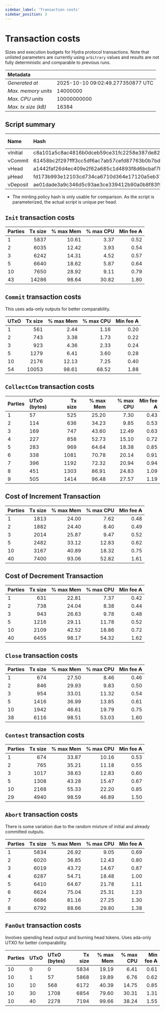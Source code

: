 ```yaml
--- 
sidebar_label: 'Transaction costs' 
sidebar_position: 3 
--- 
```


# Transaction costs 

Sizes and execution budgets for Hydra protocol transactions. Note that unlisted parameters are currently using `arbitrary` values and results are not fully deterministic and comparable to previous runs.

| Metadata | |
| :--- | :--- |
| _Generated at_ | 2025-10-10 09:02:49.277350877 UTC |
| _Max. memory units_ | 14000000 |
| _Max. CPU units_ | 10000000000 |
| _Max. tx size (kB)_ | 16384 |

## Script summary

| Name   | Hash | Size (Bytes) 
| :----- | :--- | -----------: 
| νInitial | c8a101a5c8ac4816b0dceb59ce31fc2258e387de828f02961d2f2045 | 2652 | 
| νCommit | 61458bc2f297fff3cc5df6ac7ab57cefd87763b0b7bd722146a1035c | 685 | 
| νHead | a1442faf26d4ec409e2f62a685c1d4893f8d6bcbaf7bcb59d6fa1340 | 14599 | 
| μHead | fd173b993e12103cd734ca6710d364e17120a5eb37a224c64ab2b188* | 5284 | 
| νDeposit | ae01dade3a9c346d5c93ae3ce339412b90a0b8f83f94ec6baa24e30c | 1102 | 

* The minting policy hash is only usable for comparison. As the script is parameterized, the actual script is unique per head.

## `Init` transaction costs

| Parties | Tx size | % max Mem | % max CPU | Min fee ₳ |
| :------ | ------: | --------: | --------: | --------: |
| 1| 5837 | 10.61 | 3.37 | 0.52 |
| 2| 6035 | 12.42 | 3.93 | 0.54 |
| 3| 6242 | 14.31 | 4.52 | 0.57 |
| 5| 6640 | 18.62 | 5.87 | 0.64 |
| 10| 7650 | 28.92 | 9.11 | 0.79 |
| 43| 14286 | 98.64 | 30.82 | 1.80 |


## `Commit` transaction costs
 This uses ada-only outputs for better comparability.

| UTxO | Tx size | % max Mem | % max CPU | Min fee ₳ |
| :--- | ------: | --------: | --------: | --------: |
| 1| 561 | 2.44 | 1.16 | 0.20 |
| 2| 743 | 3.38 | 1.73 | 0.22 |
| 3| 923 | 4.36 | 2.33 | 0.24 |
| 5| 1279 | 6.41 | 3.60 | 0.28 |
| 10| 2176 | 12.13 | 7.25 | 0.40 |
| 54| 10053 | 98.61 | 68.52 | 1.88 |


## `CollectCom` transaction costs

| Parties | UTxO (bytes) |Tx size | % max Mem | % max CPU | Min fee ₳ |
| :------ | :----------- |------: | --------: | --------: | --------: |
| 1 | 57 | 525 | 25.20 | 7.30 | 0.43 |
| 2 | 114 | 636 | 34.23 | 9.85 | 0.53 |
| 3 | 169 | 747 | 43.60 | 12.49 | 0.63 |
| 4 | 227 | 858 | 52.73 | 15.10 | 0.72 |
| 5 | 283 | 969 | 64.64 | 18.38 | 0.85 |
| 6 | 338 | 1081 | 70.78 | 20.14 | 0.91 |
| 7 | 396 | 1192 | 72.32 | 20.94 | 0.94 |
| 8 | 451 | 1303 | 86.91 | 24.83 | 1.09 |
| 9 | 505 | 1414 | 96.48 | 27.57 | 1.19 |


## Cost of Increment Transaction

| Parties | Tx size | % max Mem | % max CPU | Min fee ₳ |
| :------ | ------: | --------: | --------: | --------: |
| 1| 1813 | 24.00 | 7.62 | 0.48 |
| 2| 1882 | 24.40 | 8.40 | 0.49 |
| 3| 2014 | 25.87 | 9.47 | 0.52 |
| 5| 2482 | 33.12 | 12.83 | 0.62 |
| 10| 3167 | 40.89 | 18.32 | 0.75 |
| 40| 7400 | 93.06 | 52.82 | 1.61 |


## Cost of Decrement Transaction

| Parties | Tx size | % max Mem | % max CPU | Min fee ₳ |
| :------ | ------: | --------: | --------: | --------: |
| 1| 631 | 22.81 | 7.37 | 0.42 |
| 2| 738 | 24.04 | 8.38 | 0.44 |
| 3| 943 | 26.63 | 9.78 | 0.48 |
| 5| 1216 | 29.11 | 11.78 | 0.52 |
| 10| 2109 | 42.52 | 18.86 | 0.72 |
| 40| 6455 | 98.17 | 54.32 | 1.62 |


## `Close` transaction costs

| Parties | Tx size | % max Mem | % max CPU | Min fee ₳ |
| :------ | ------: | --------: | --------: | --------: |
| 1| 674 | 27.50 | 8.46 | 0.46 |
| 2| 846 | 29.93 | 9.83 | 0.50 |
| 3| 954 | 33.01 | 11.32 | 0.54 |
| 5| 1416 | 36.99 | 13.85 | 0.61 |
| 10| 1942 | 46.61 | 19.79 | 0.75 |
| 38| 6116 | 98.51 | 53.03 | 1.60 |


## `Contest` transaction costs

| Parties | Tx size | % max Mem | % max CPU | Min fee ₳ |
| :------ | ------: | --------: | --------: | --------: |
| 1| 674 | 33.87 | 10.16 | 0.53 |
| 2| 765 | 35.21 | 11.18 | 0.55 |
| 3| 1017 | 38.63 | 12.83 | 0.60 |
| 5| 1308 | 43.28 | 15.47 | 0.67 |
| 10| 2168 | 55.33 | 22.20 | 0.85 |
| 29| 4940 | 98.59 | 46.89 | 1.50 |


## `Abort` transaction costs
There is some variation due to the random mixture of initial and already committed outputs.

| Parties | Tx size | % max Mem | % max CPU | Min fee ₳ |
| :------ | ------: | --------: | --------: | --------: |
| 1| 5834 | 26.92 | 9.05 | 0.69 |
| 2| 6020 | 36.85 | 12.43 | 0.80 |
| 3| 6019 | 43.72 | 14.67 | 0.87 |
| 4| 6287 | 54.71 | 18.48 | 1.00 |
| 5| 6410 | 64.67 | 21.78 | 1.11 |
| 6| 6624 | 75.04 | 25.31 | 1.23 |
| 7| 6686 | 81.16 | 27.25 | 1.30 |
| 8| 6792 | 88.66 | 29.80 | 1.38 |


## `FanOut` transaction costs
Involves spending head output and burning head tokens. Uses ada-only UTXO for better comparability.

| Parties | UTxO  | UTxO (bytes) | Tx size | % max Mem | % max CPU | Min fee ₳ |
| :------ | :---- | :----------- | ------: | --------: | --------: | --------: |
| 10 | 0 | 0 | 5834 | 19.19 | 6.41 | 0.61 |
| 10 | 1 | 57 | 5868 | 19.89 | 6.76 | 0.62 |
| 10 | 10 | 568 | 6172 | 40.39 | 14.75 | 0.85 |
| 10 | 30 | 1708 | 6854 | 79.60 | 30.31 | 1.31 |
| 10 | 40 | 2278 | 7194 | 99.66 | 38.24 | 1.55 |

